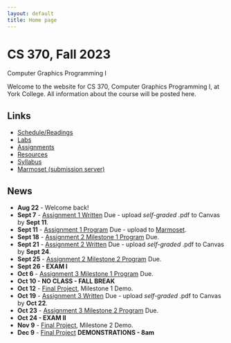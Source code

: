 ```yaml
---
layout: default
title: Home page
---
```


# CS 370, Fall 2023

<div id="subtitle">Computer Graphics Programming I</div>

Welcome to the website for CS 370, Computer Graphics Programming I, at York College.  All information about the course will be posted here.

## Links

* [Schedule/Readings](labs/schedule.html)
* [Labs](labs/index.html)
* [Assignments](assign/index.html)
* [Resources](resources.html)
* [Syllabus](syllabus.html)
* [Marmoset (submission server)](https://cs.ycp.edu/marmoset)

## News
* **Aug 22** - Welcome back!
* **Sept 7** - [Assignment 1 Written](assign/assign01.html) Due - upload *self-graded* .pdf to Canvas by **Sept 11**.
* **Sept 11** - [Assignment 1 Program](assign/assign01.html) Due - upload to [Marmoset](https://cs.ycp.edu/marmoset).
* **Sept 18** - [Assignment 2 Milestone 1 Program](assign/assign02.html) Due.
* **Sept 21** - [Assignment 2 Written](assign/assign02.html) Due - upload *self-graded* .pdf to Canvas by **Sept 24**.
* **Sept 25** - [Assignment 2 Milestone 2 Program](assign/assign02.html) Due.
* **Sept 26 - EXAM I**
* **Oct 6** - [Assignment 3 Milestone 1 Program](assign/assign03.html) Due.
* **Oct 10 - NO CLASS - FALL BREAK**
* **Oct 12** - [Final Project](assign/project.html), Milestone 1 Demo.
* **Oct 19** - [Assignment 3 Written](assign/assign03.html) Due - upload *self-graded* .pdf to Canvas by **Oct 22**.
* **Oct 23** - [Assignment 3 Milestone 2 Program](assign/assign03.html) Due.
* **Oct 24 - EXAM II**
* **Nov 9** - [Final Project](assign/project.html), Milestone 2 Demo.
* **Dec 9** - [Final Project](assign/project.html) **DEMONSTRATIONS - 8am**

<!--
* **Oct 7** - [Assignment 3 Milestone 1 Program](assign/assign03.html) Due.
* **Oct 14** - [Final Project](assign/project.html), Milestone 1 Demo.
* **Oct 19** - [Assignment 3 Written](assign/assign03.html) Due.
* **Oct 20** - [Assignment 3 Milestone 2 Program](assign/assign03.html) Due.
* **Oct 21 - EXAM II**
* **Nov 4** - [Assignment 4 Milestone 1 Program](assign/assign04.html) Due.
* **Nov 9** - [Final Project](assign/project.html), Milestone 2 Demo.
* **Nov 11** - [Assignment 4 Written](assign/assign04.html) Due.
* **Nov 15** - [Assignment 4 Milestone 2 Program](assign/assign04.html) Due.
* **Nov 16 - EXAM III**
-->